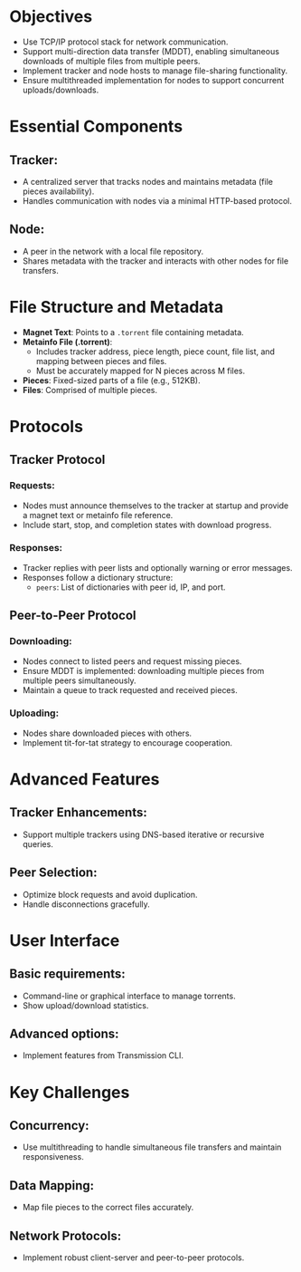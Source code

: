 # Objectives

- Use TCP/IP protocol stack for network communication.
- Support multi-direction data transfer (MDDT), enabling simultaneous downloads of multiple files from multiple peers.
- Implement tracker and node hosts to manage file-sharing functionality.
- Ensure multithreaded implementation for nodes to support concurrent uploads/downloads.

# Essential Components

## Tracker:
- A centralized server that tracks nodes and maintains metadata (file pieces availability).
- Handles communication with nodes via a minimal HTTP-based protocol.

## Node:
- A peer in the network with a local file repository.
- Shares metadata with the tracker and interacts with other nodes for file transfers.

# File Structure and Metadata

- **Magnet Text**: Points to a `.torrent` file containing metadata.
- **Metainfo File (.torrent)**:
  - Includes tracker address, piece length, piece count, file list, and mapping between pieces and files.
  - Must be accurately mapped for N pieces across M files.
- **Pieces**: Fixed-sized parts of a file (e.g., 512KB).
- **Files**: Comprised of multiple pieces.

# Protocols

## Tracker Protocol

### Requests:
- Nodes must announce themselves to the tracker at startup and provide a magnet text or metainfo file reference.
- Include start, stop, and completion states with download progress.

### Responses:
- Tracker replies with peer lists and optionally warning or error messages.
- Responses follow a dictionary structure:
  - `peers`: List of dictionaries with peer id, IP, and port.

## Peer-to-Peer Protocol

### Downloading:
- Nodes connect to listed peers and request missing pieces.
- Ensure MDDT is implemented: downloading multiple pieces from multiple peers simultaneously.
- Maintain a queue to track requested and received pieces.

### Uploading:
- Nodes share downloaded pieces with others.
- Implement tit-for-tat strategy to encourage cooperation.

# Advanced Features

## Tracker Enhancements:
- Support multiple trackers using DNS-based iterative or recursive queries.

## Peer Selection:
- Optimize block requests and avoid duplication.
- Handle disconnections gracefully.

# User Interface

## Basic requirements:
- Command-line or graphical interface to manage torrents.
- Show upload/download statistics.

## Advanced options:
- Implement features from Transmission CLI.

# Key Challenges

## Concurrency:
- Use multithreading to handle simultaneous file transfers and maintain responsiveness.

## Data Mapping:
- Map file pieces to the correct files accurately.

## Network Protocols:
- Implement robust client-server and peer-to-peer protocols.
